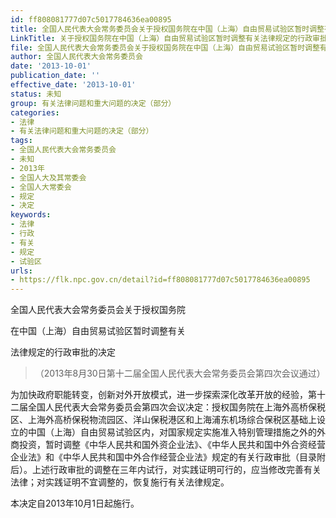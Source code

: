```yaml
---
id: ff808081777d07c5017784636ea00895
title: 全国人民代表大会常务委员会关于授权国务院在中国（上海）自由贸易试验区暂时调整有关法律规定的行政审批的决定
LinkTitle: 关于授权国务院在中国（上海）自由贸易试验区暂时调整有关法律规定的行政审批的决定（2013）
file: 全国人民代表大会常务委员会关于授权国务院在中国（上海）自由贸易试验区暂时调整有关法律规定的行政审批的决定_ff808081777d07c5017784636ea00895.docx
author: 全国人民代表大会常务委员会
date: '2013-10-01'
publication_date: ''
effective_date: '2013-10-01'
status: 未知
group: 有关法律问题和重大问题的决定（部分）
categories:
- 法律
- 有关法律问题和重大问题的决定（部分）
tags:
- 全国人民代表大会常务委员会
- 未知
- 2013年
- 全国人大及其常委会
- 全国人大常委会
- 规定
- 决定
keywords:
- 法律
- 行政
- 有关
- 规定
- 试验区
urls:
- https://flk.npc.gov.cn/detail?id=ff808081777d07c5017784636ea00895
---
```


全国人民代表大会常务委员会关于授权国务院

在中国（上海）自由贸易试验区暂时调整有关

法律规定的行政审批的决定

> （2013年8月30日第十二届全国人民代表大会常务委员会第四次会议通过）

为加快政府职能转变，创新对外开放模式，进一步探索深化改革开放的经验，第十二届全国人民代表大会常务委员会第四次会议决定：授权国务院在上海外高桥保税区、上海外高桥保税物流园区、洋山保税港区和上海浦东机场综合保税区基础上设立的中国（上海）自由贸易试验区内，对国家规定实施准入特别管理措施之外的外商投资，暂时调整《中华人民共和国外资企业法》、《中华人民共和国中外合资经营企业法》和《中华人民共和国中外合作经营企业法》规定的有关行政审批（目录附后）。上述行政审批的调整在三年内试行，对实践证明可行的，应当修改完善有关法律；对实践证明不宜调整的，恢复施行有关法律规定。

本决定自2013年10月1日起施行。
